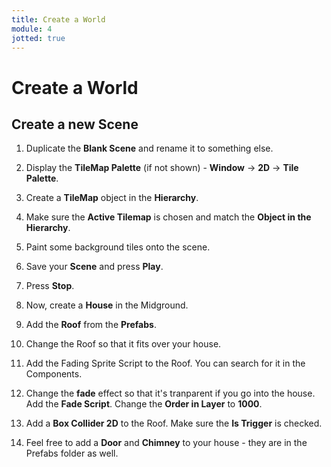 ```yaml
---
title: Create a World
module: 4
jotted: true
---
```


# Create a World

## Create a new Scene

1. Duplicate the **Blank Scene** and rename it to something else.

2. Display the **TileMap Palette** (if not shown) - **Window** -> **2D** -> **Tile Palette**.

3. Create a **TileMap** object in the **Hierarchy**.

4. Make sure the **Active Tilemap** is chosen and match the **Object in the Hierarchy**.

5. Paint some background tiles onto the scene.

6. Save your **Scene** and press **Play**.

7. Press **Stop**.  

8. Now, create a **House** in the Midground.

9. Add the **Roof** from the **Prefabs**.

10. Change the Roof so that it fits over your house.

11. Add the Fading Sprite Script to the Roof.  You can search for it in the Components.

12. Change the **fade** effect so that it's tranparent if you go into the house.  Add the **Fade Script**.  Change the **Order in Layer** to **1000**.

13. Add a **Box Collider 2D** to the Roof.  Make sure the **Is Trigger** is checked.
 
14. Feel free to add a **Door** and **Chimney** to your house - they are in the Prefabs folder as well.

